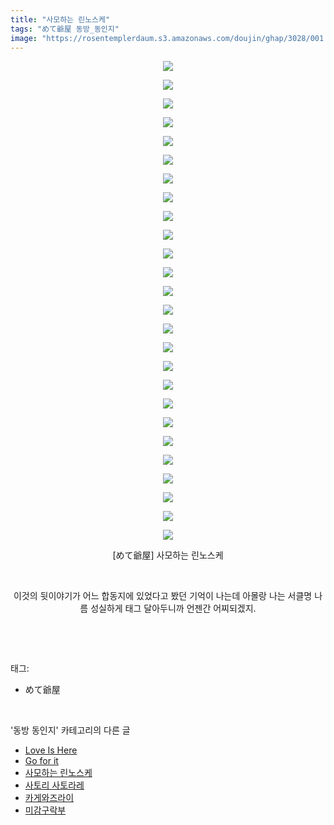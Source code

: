 ```yaml
---
title: "사모하는 린노스케"
tags: "めて爺屋 동방_동인지"
image: "https://rosentemplerdaum.s3.amazonaws.com/doujin/ghap/3028/001.jpg"
---
```

<div class="article">
<p style="text-align: center; clear: none; float: none;"><img src="{{ site.imgserver10 }}/ghap/3028/001.jpg"/></p>
<p style="text-align: center; clear: none; float: none;"><img src="{{ site.imgserver10 }}/ghap/3028/002.jpg"/></p>
<p style="text-align: center; clear: none; float: none;"><img src="{{ site.imgserver10 }}/ghap/3028/003.jpg"/></p>
<p style="text-align: center; clear: none; float: none;"><img src="{{ site.imgserver10 }}/ghap/3028/004.jpg"/></p>
<p style="text-align: center; clear: none; float: none;"><img src="{{ site.imgserver10 }}/ghap/3028/005.jpg"/></p>
<p style="text-align: center; clear: none; float: none;"><img src="{{ site.imgserver10 }}/ghap/3028/006.jpg"/></p>
<p style="text-align: center; clear: none; float: none;"><img src="{{ site.imgserver10 }}/ghap/3028/007.jpg"/></p>
<p style="text-align: center; clear: none; float: none;"><img src="{{ site.imgserver10 }}/ghap/3028/008.jpg"/></p>
<p style="text-align: center; clear: none; float: none;"><img src="{{ site.imgserver10 }}/ghap/3028/009.jpg"/></p>
<p style="text-align: center; clear: none; float: none;"><img src="{{ site.imgserver10 }}/ghap/3028/010.jpg"/></p>
<p style="text-align: center; clear: none; float: none;"><img src="{{ site.imgserver10 }}/ghap/3028/011.jpg"/></p>
<p style="text-align: center; clear: none; float: none;"><img src="{{ site.imgserver10 }}/ghap/3028/012.jpg"/></p>
<p style="text-align: center; clear: none; float: none;"><img src="{{ site.imgserver10 }}/ghap/3028/013.jpg"/></p>
<p style="text-align: center; clear: none; float: none;"><img src="{{ site.imgserver10 }}/ghap/3028/014.jpg"/></p>
<p style="text-align: center; clear: none; float: none;"><img src="{{ site.imgserver10 }}/ghap/3028/015.jpg"/></p>
<p style="text-align: center; clear: none; float: none;"><img src="{{ site.imgserver10 }}/ghap/3028/016.jpg"/></p>
<p style="text-align: center; clear: none; float: none;"><img src="{{ site.imgserver10 }}/ghap/3028/017.jpg"/></p>
<p style="text-align: center; clear: none; float: none;"><img src="{{ site.imgserver10 }}/ghap/3028/018.jpg"/></p>
<p style="text-align: center; clear: none; float: none;"><img src="{{ site.imgserver10 }}/ghap/3028/019.jpg"/></p>
<p style="text-align: center; clear: none; float: none;"><img src="{{ site.imgserver10 }}/ghap/3028/020.jpg"/></p>
<p style="text-align: center; clear: none; float: none;"><img src="{{ site.imgserver10 }}/ghap/3028/021.jpg"/></p>
<p style="text-align: center; clear: none; float: none;"><img src="{{ site.imgserver10 }}/ghap/3028/022.jpg"/></p>
<p style="text-align: center; clear: none; float: none;"><img src="{{ site.imgserver10 }}/ghap/3028/023.jpg"/></p>
<p style="text-align: center; clear: none; float: none;"><img src="{{ site.imgserver10 }}/ghap/3028/024.jpg"/></p>
<p style="text-align: center; clear: none; float: none;"><img src="{{ site.imgserver10 }}/ghap/3028/025.jpg"/></p>
<p style="text-align: center; clear: none; float: none;"><img src="{{ site.imgserver10 }}/ghap/3028/026.jpg"/></p>
<p style="text-align: center; clear: none; float: none;">[めて爺屋] 사모하는 린노스케</p>
<p style="text-align: center; clear: none; float: none;"><br/></p>
<p style="text-align: center; clear: none; float: none;">이것의 뒷이야기가 어느 합동지에 있었다고 봤던 기억이 나는데 아몰랑 나는 서클명 나름 성실하게 태그 달아두니까 언젠간 어찌되겠지.</p>
<p><br/></p>
</div><br/>
<div class="tagTrail">
<p>태그: </p>
<ul>
<li>めて爺屋</li>
</ul>
</div><br/>
<div class="another">
<p>'동방 동인지' 카테고리의 다른 글</p>
<ul>
<li><a href="/ghap_3032">Love Is Here</a></li>
<li><a href="/ghap_3031">Go for it</a></li>
<li><a href="/ghap_3028">사모하는 린노스케</a></li>
<li><a href="/ghap_3026">사토리 사토라레</a></li>
<li><a href="/ghap_3025">카게와즈라이</a></li>
<li><a href="/ghap_3023">미감구락부</a></li>
</ul>
</div><br/>
<div class="cb_module cb_fluid">
<div class="cb_wrt cb_profile">
</div><!-- commentList close -->
</div><br/>
